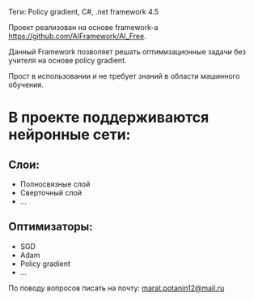 Теги: Policy gradient, C#, .net framework 4.5

Проект реализован на основе framework-а https://github.com/AIFramework/AI_Free.

Данный Framework позволяет решать оптимизационные задачи без учителя на основе policy gradient.

Прост в использовании и не требует знаний в области машинного обучения.

# В проекте поддерживаются нейронные сети:
 ## Слои:
  - Полносвязные слой
  - Сверточный слой
  - ...
 
## Оптимизаторы:
  - SGD
  - Adam
  - Policy gradient
  - ...

По поводу вопросов писать на почту: marat.potanin12@mail.ru
